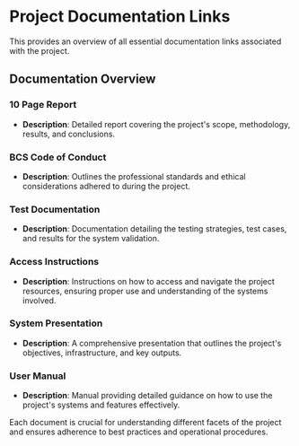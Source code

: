 # Project Documentation Links

This provides an overview of all essential documentation links associated with the project.
## Documentation Overview

### 10 Page Report
- **Description**: Detailed report covering the project's scope, methodology, results, and conclusions.

### BCS Code of Conduct
- **Description**: Outlines the professional standards and ethical considerations adhered to during the project.

### Test Documentation
- **Description**: Documentation detailing the testing strategies, test cases, and results for the system validation.


### Access Instructions
- **Description**: Instructions on how to access and navigate the project resources, ensuring proper use and understanding of the systems involved.

### System Presentation
- **Description**: A comprehensive presentation that outlines the project's objectives, infrastructure, and key outputs.

### User Manual
- **Description**: Manual providing detailed guidance on how to use the project's systems and features effectively.

Each document is crucial for understanding different facets of the project and ensures adherence to best practices and operational procedures.
